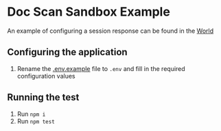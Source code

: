 # Doc Scan Sandbox Example

An example of configuring a session response can be found in the [World](./features/support/world.js)

## Configuring the application

1. Rename the [.env.example](.env.example) file to `.env` and fill in the required configuration values

## Running the test
1. Run `npm i`
1. Run `npm test`
